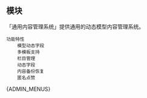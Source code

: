 ## 模块

「通用内容管理系统」提供通用的动态模型内容管理系统。

```mind
功能特性
    模型动态字段
    多模板支持
    栏目管理
    动态字段
    内容备份恢复
    匿名点赞
```




{ADMIN_MENUS}
